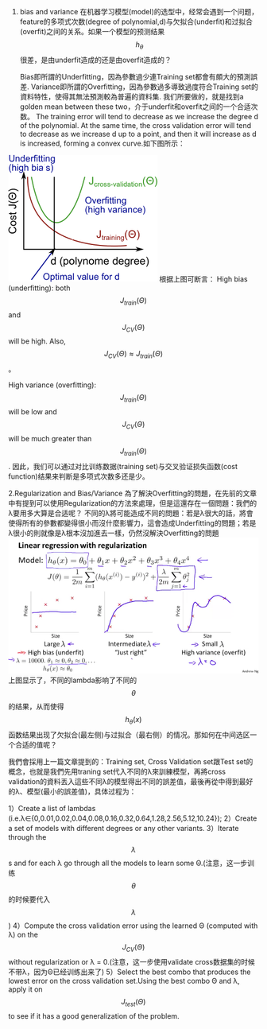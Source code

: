 1. bias and variance
   在机器学习模型(model)的选型中，经常会遇到一个问题，feature的多项式次数(degree of polynomial,d)与欠拟合(underfit)和过拟合(overfit)之间的关系。如果一个模型的预测结果$$h_\theta$$很差，是由underfit造成的还是由overfit造成的？
    
     Bias即所謂的Underfitting，因為參數過少連Training set都會有頗大的預測誤差.
    Variance即所謂的Overfitting，因為參數過多導致過度符合Training set的資料特性，使得其無法預測較為普遍的資料集.
    我们所要做的，就是找到a golden mean between these two，介于underfit和overfit之间的一个合适次数。
    The training error will tend to decrease as we increase the degree d of the polynomial.
At the same time, the cross validation error will tend to decrease as we increase d up to a point, and then it will increase as d is increased, forming a convex curve.如下图所示：

![](/assets/50.png)
根据上图可断言：
High bias (underfitting): both $$J_{train}(\Theta)$$ and $$J_{CV}(\Theta)$$ will be high. Also, $$J_{CV}(\Theta) \approx J_{train}(\Theta)$$。

High variance (overfitting): $$J_{train}(\Theta)$$ will be low and $$J_{CV}(\Theta)$$ will be much greater than $$J_{train}(\Theta)$$.
因此，我们可以通过对比训练数据(training set)与交叉验证损失函数(cost function)结果来判断是多项式次数多还是少。

2.Regularization and Bias/Variance
為了解決Overfitting的問題，在先前的文章中有提到可以使用Regularization的方法來處理，但是這還存在一個問題：我們的λ要用多大算是合适呢？
不同的λ將可能造成不同的問題：若是λ很大的話，將會使得所有的參數都變得很小而沒什麼影響力，這會造成Underfitting的問題；若是λ很小的則就像是λ根本沒加進去一樣，仍然沒解決Overfitting的問題![](/assets/51.png)
上图显示了，不同的lambda影响了不同的$$\theta$$的结果，从而使得$$h_\theta(x)$$函数结果出现了欠拟合(最左侧)与过拟合（最右侧）的情况。那如何在中间选区一个合适的值呢？

我們會採用上一篇文章提到的：Training set, Cross Validation set跟Test set的概念，也就是我們先用traning set代入不同的λ來訓練模型，再將cross validation的資料丟入這些不同λ的模型得出不同的誤差值，最後再從中得到最好的λ、模型(最小的誤差值)，具体过程为：

 1）Create a list of lambdas (i.e.λ∈{0,0.01,0.02,0.04,0.08,0.16,0.32,0.64,1.28,2.56,5.12,10.24});
 2）Create a set of models with different degrees or any other variants.
 3）Iterate through the $$\lambda$$s and for each λ go through all the models to learn some Θ.(注意，这一步训练$$\theta$$的时候要代入$$\lambda$$)
 4）Compute the cross validation error using the learned Θ (computed with λ) on the $$J_{CV}(\Theta)$$ without regularization or λ = 0.(注意，这一步使用validate cross数据集的时候不带λ，因为Θ已经训练出来了)
 5）Select the best combo that produces the lowest error on the cross validation set.Using the best combo Θ and λ, apply it on $$J_{test}(\Theta)$$ to see if it has a good generalization of the problem.